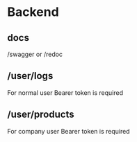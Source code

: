 # Backend

## docs

/swagger or /redoc

## /user/logs

For normal user
Bearer token is required

## /user/products

For company user
Bearer token is required
